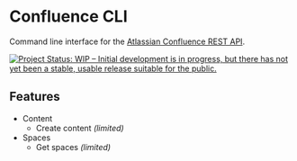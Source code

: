 <h1>Confluence CLI</h1>

Command line interface for the [Atlassian Confluence REST API](https://developer.atlassian.com/cloud/confluence/rest/v1/intro/#about).

<a href="https://www.repostatus.org/#wip"><img src="https://www.repostatus.org/badges/latest/wip.svg" alt="Project Status: WIP – Initial development is in progress, but there has not yet been a stable, usable release suitable for the public." /></a>

## Features

- Content 
  - Create content _(limited)_
- Spaces
  - Get spaces _(limited)_
